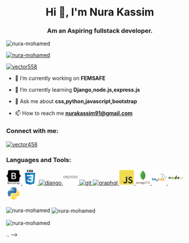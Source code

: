 <h1 align="center">Hi 👋, I'm Nura Kassim</h1>
<h3 align="center">Am an Aspiring fullstack developer.</h3>

<p align="left"> <img src="https://komarev.com/ghpvc/?username=nura-mohamed&label=Profile%20views&color=0e75b6&style=flat" alt="nura-mohamed" /> </p>

<p align="left"> <a href="https://github.com/ryo-ma/github-profile-trophy"><img src="https://github-profile-trophy.vercel.app/?username=nura-mohamed" alt="nura-mohamed" /></a> </p>

<p align="left"> <a href="https://twitter.com/vector558" target="blank"><img src="https://img.shields.io/twitter/follow/vector558?logo=twitter&style=for-the-badge" alt="vector558" /></a> </p>

- 🔭 I’m currently working on **FEMSAFE**

- 🌱 I’m currently learning **Django,node.js,express.js**

- 💬 Ask me about **css,python,javascript,bootstrap**

- 📫 How to reach me **nurakassim91@gmail.com**

<h3 align="left">Connect with me:</h3>
<p align="left">
<a href="https://twitter.com/vector558" target="blank"><img align="center" src="https://raw.githubusercontent.com/rahuldkjain/github-profile-readme-generator/master/src/images/icons/Social/twitter.svg" alt="vector458" height="30" width="40" /></a>
</p>

<h3 align="left">Languages and Tools:</h3>
<p align="left"> <a href="https://getbootstrap.com" target="_blank" rel="noreferrer"> <img src="https://raw.githubusercontent.com/devicons/devicon/master/icons/bootstrap/bootstrap-plain-wordmark.svg" alt="bootstrap" width="40" height="40"/> </a> <a href="https://www.w3schools.com/css/" target="_blank" rel="noreferrer"> <img src="https://raw.githubusercontent.com/devicons/devicon/master/icons/css3/css3-original-wordmark.svg" alt="css3" width="40" height="40"/> </a> <a href="https://www.djangoproject.com/" target="_blank" rel="noreferrer"> <img src="https://cdn.worldvectorlogo.com/logos/django.svg" alt="django" width="40" height="40"/> </a> <a href="https://expressjs.com" target="_blank" rel="noreferrer"> <img src="https://raw.githubusercontent.com/devicons/devicon/master/icons/express/express-original-wordmark.svg" alt="express" width="40" height="40"/> </a> <a href="https://git-scm.com/" target="_blank" rel="noreferrer"> <img src="https://www.vectorlogo.zone/logos/git-scm/git-scm-icon.svg" alt="git" width="40" height="40"/> </a> <a href="https://graphql.org" target="_blank" rel="noreferrer"> <img src="https://www.vectorlogo.zone/logos/graphql/graphql-icon.svg" alt="graphql" width="40" height="40"/> </a> <a href="https://developer.mozilla.org/en-US/docs/Web/JavaScript" target="_blank" rel="noreferrer"> <img src="https://raw.githubusercontent.com/devicons/devicon/master/icons/javascript/javascript-original.svg" alt="javascript" width="40" height="40"/> </a> <a href="https://www.mongodb.com/" target="_blank" rel="noreferrer"> <img src="https://raw.githubusercontent.com/devicons/devicon/master/icons/mongodb/mongodb-original-wordmark.svg" alt="mongodb" width="40" height="40"/> </a> <a href="https://www.mysql.com/" target="_blank" rel="noreferrer"> <img src="https://raw.githubusercontent.com/devicons/devicon/master/icons/mysql/mysql-original-wordmark.svg" alt="mysql" width="40" height="40"/> </a> <a href="https://nodejs.org" target="_blank" rel="noreferrer"> <img src="https://raw.githubusercontent.com/devicons/devicon/master/icons/nodejs/nodejs-original-wordmark.svg" alt="nodejs" width="40" height="40"/> </a> <a href="https://www.python.org" target="_blank" rel="noreferrer"> <img src="https://raw.githubusercontent.com/devicons/devicon/master/icons/python/python-original.svg" alt="python" width="40" height="40"/> </a> </p>

<p><img align="left" src="https://github-readme-stats.vercel.app/api/top-langs?username=nura-mohamed&show_icons=true&locale=en&layout=compact" alt="nura-mohamed" /></p>

<p>&nbsp;<img align="center" src="https://github-readme-stats.vercel.app/api?username=nura-mohamed&show_icons=true&locale=en" alt="nura-mohamed" /></p>

<p><img align="center" src="https://github-readme-streak-stats.herokuapp.com/?user=nura-mohamed&" alt="nura-mohamed" /></p>
..
-->
